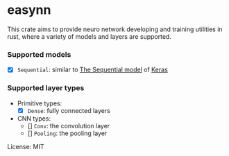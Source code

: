 # easynn

This crate aims to provide neuro network developing and training utilities
in rust, where a variety of models and layers are supported.

### Supported models
 - [x] `Sequential`: similar to [The Sequential model](https://www.tensorflow.org/guide/keras/sequential_model) of [Keras](https://keras.io/)

### Supported layer types
 - Primitive types:
   - [x] `Dense`: fully connected layers
 - CNN types:
   - [] `Conv`: the convolution layer
   - [] `Pooling`: the pooling layer

License: MIT

